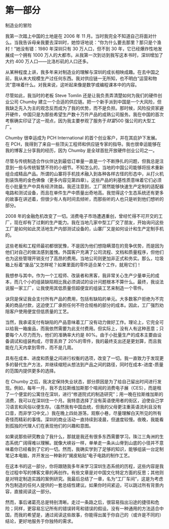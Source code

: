 # 第一部分

制造业的冒险

我第一次踏上中国的土地是在 2006 年 11 月。当时我完全不知道自己将面对什么。当我告诉母亲我要去深圳时，她惊讶地说：“你为什么要去那里？那只是个渔村！”她没有错：1980 年深圳只有 30 万人口，但不到 30 年，它已经爆炸性地发展成一个拥有 1000 万人的大都市。从我第一次到访到我写这本书时，深圳增加了大约 400 万人口——比洛杉矶的人口还多。

从某种程度上讲，我多年来对制造业的理解与深圳的成长相映成趣。在去中国之前，我从未大规模生产过任何东西。我对供应链一无所知，也不明白“运营和物流”意味着什么。对我来说，这听起来像是数学或编程课本中的内容。

尽管如此，我当时的老板 Steve Tomlin 还是让我负责弄清楚如何为我们的硬件创业公司 Chumby 建立一个合适的供应链。把一个新手派到中国是一个大风险，但我缺乏先入为主的观念反而成为了我的优势，而不是负担。那时候，风险投资家避开硬件，中国只是为那些希望生产数十万件产品的成熟公司服务。我在中国的首次考察确实印证了这一观点，因为我主要参观了服务于*财富*500 强公司的大型工厂。

Chumby 很幸运成为 PCH International 的首个创业客户，并在其庇护下发展。在 PCH，我得到了来自一些顶尖工程师和供应链专家的指导。我也很幸运能够在我的博客上分享我的经历，因为 Chumby 是全球首批开放硬件创业公司之一。

尽管与传统制造合作伙伴达到最低订单量一直是一个不断挣扎的问题，但我总是注意到一些与传统智慧不符的小细节。不知怎么的，当地的中国公司能够将技术重新组合成精品产品。所谓的山寨将手机技术融入到各种各样古怪的形态中，从打火机到装饰用的金色佛像（更多内容见第四章）。这些产品的利基性质意味着它们必须在小批量生产中具有经济效益。我还注意到，工厂居然能够快速生产定制的适配器电路和测试设备，而且在单件生产中质量出奇地高。我觉得这个生态系统还有更多的故事在讲述着，但很少有人有时间去倾听，而那些听的人也只是听到他们想听的部分。

2008 年的金融危机改变了一切。消费电子市场遭遇重创，曾经忙得不可开交的工厂，现在却有了过剩的生产能力。我在当地几家中型工厂交了朋友，开始询问这些工厂是如何如此灵活地生产内部测试设备的，山寨厂又是如何设计和生产定制手机的。

这些老板和工程师最初都很犹豫，不是因为他们想隐瞒潜在的竞争优势，而是因为他们对自己的做法感到羞愧。外国客户充满了公司流程、文档和质量程序，但他们也为这些管理开销支付了高昂的费用。当地公司则更加非正式和务实。那么，垃圾箱上标着“废品”又怎样呢？如果里面的零件适合某个工作，就用它们！

我想参与其中。作为一个工程师、改装者和黑客，我非常关心生产少量单元的成本，而几个小的组装缺陷相比我必须调试的设计问题根本不算什么。最终，我设法说服一家工厂，让我使用其低质量但超便宜的组装工艺来制造一个零件。

诀窍是保证我会支付所有产品的费用，包括有缺陷的单元。大多数客户拒绝为不完美的商品付款，这迫使工厂承担任何不符合规格的部分的成本。因此，工厂强烈劝阻客户使用便宜但低质量的工艺。

当然，我承诺支付有缺陷的产品意味着工厂没有动力做好工作。理论上，它完全可以给我一箱废品，而我依然需要为此支付费用。但实际上，没有人有这种恶意；只要每个人尽力而为，他们的准确率大约是 80%。由于小批量生产的成本主要由设备调试和组装构成，尽管丢弃了 20%的零件，我的最终支出还是更划算，而且我能在几天内拿到零件，而不是几周。

具有在成本、进度和质量之间进行权衡的选项，改变了一切。我一直致力于发现更多的替代生产方法，并继续缩短从想法到产品之间的路径，同时在成本-进度-质量的范围内提供更多的选择。

在 Chumby 之后，我决定保持失业状态，部分原因是为了给自己留出时间进行发现。例如，每年一月，我不去拉斯维加斯那个喧闹的消费电子展（CES），而是租了一个便宜的公寓住在深圳，进行“修道院式的制造研究”；用一晚在拉斯维加斯的消费，我可以在深圳住一个月。我特意选择了没有英语使用者的街区，迫使自己学习语言和风俗以便生存。（虽然我有中国血统，但我的父母更注重英语流利且没有口音，而非学习中文。）我在晚上四处游荡，观察小巷，尽量理解白天所见的所有奇怪而精彩的事情。深圳的商业活动一直持续到凌晨，但速度较慢。夜晚，我能看到孤独的代理人们在表现他们的兴趣和意图。

如果说那些研究教会了我什么，那就是我还有很多东西需要学习。珠江三角洲的生态系统广阔得难以理解。就像大峡谷一样，单单走一条从山脊到山底的小径并不意味着你已经看到了它的一切。然而，我确实学到了足够的知识，能够组装一台定制笔记本电脑，并开发出一种新的“揭皮粘贴”电子电路的制作工艺。

在这本书的这一部分，你将跟随我多年来学习深圳生态系统的历程，这些内容是我在过程中写的博客文章的再创作。有些文章是对中国文化特定方面的反思；其他则是对特定制造实践的案例研究。我最后总结了一章，名为“工厂车间”，这是为考虑外包制造的任何人提供的一套总结性建议。如果你时间紧迫，可以跳过所有背景内容，直接阅读这一部分。

然而，事后诸葛亮总是特别清晰。走过一条路之后，很容易指出沿途的捷径和危险；同样，更容易忘记所有的错误转弯和错误的假设。没有一种通用的方法适合中国，而我的希望是，通过阅读这些故事，你能得出属于你自己的（或许是不同的）结论，更好地服务于你独特的需求。
